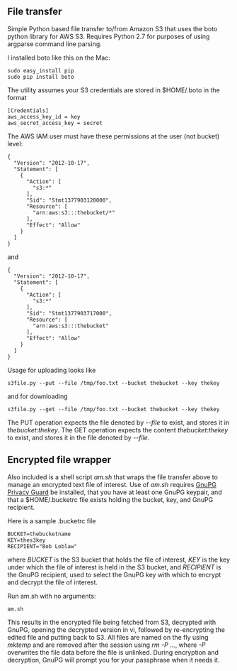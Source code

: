 
## File transfer

Simple Python based file transfer to/from Amazon S3 that uses the boto
python library for AWS S3.   Requires Python 2.7 for purposes of using argparse
command line parsing.

I installed boto like this on the Mac:

    sudo easy_install pip
    sudo pip install boto

The utility assumes your S3 credentials are stored in $HOME/.boto in the format

    [Credentials]
    aws_access_key_id = key
    aws_secret_access_key = secret

The AWS IAM user must have these permissions at the user (not bucket) level:

    {
      "Version": "2012-10-17",
      "Statement": [
        {
          "Action": [
            "s3:*"
          ],
          "Sid": "Stmt1377903120000",
          "Resource": [
            "arn:aws:s3:::thebucket/*"
          ],
          "Effect": "Allow"
        }
      ]
    }

and

    {
      "Version": "2012-10-17",
      "Statement": [
        {
          "Action": [
            "s3:*"
          ],
          "Sid": "Stmt1377903717000",
          "Resource": [
            "arn:aws:s3:::thebucket"
          ],
          "Effect": "Allow"
        }
      ]
    }

Usage for uploading looks like

    s3file.py --put --file /tmp/foo.txt --bucket thebucket --key thekey

and for downloading

    s3file.py --get --file /tmp/foo.txt --bucket thebucket --key thekey

The PUT operation expects the file denoted by _--file_ to exist, and stores it in _thebucket:thekey_.
The GET operation expects the content _thebucket:thekey_ to exist, and stores it in the file denoted
by _--file_.

## Encrypted file wrapper

Also included is a shell script _am.sh_ that wraps the file transfer above to manage an encrypted text file of
interest.  Use of  _am.sh_ requires [GnuPG Privacy Guard](http://www.gnupg.org) be installed,
that you have at least one GnuPG keypair, and that a $HOME/.bucketrc file exists holding the bucket, key, and
GnuPG recipient.

Here is a sample .bucketrc file

    BUCKET=thebucketname
    KEY=thes3key
    RECIPIENT="Bob Loblaw"

where _BUCKET_ is the S3 bucket that holds the file of interest, _KEY_ is the key under which the file of
interest is held in the S3 bucket, and _RECIPIENT_ is the GnuPG recipient, used to select the
GnuPG key with which to encrypt and decrypt the file of interest.

Run am.sh with no arguments:

    am.sh

This results in the encrypted file being fetched from S3, decrypted with GnuPG, opening the decrypted version
in vi, followed by re-encrypting the edited file and putting back to S3.  All files are named on the fly using
_mktemp_ and are removed after the session using _rm -P ..._, where _-P_ overwrites the file data before the file
is unlinked.  During encryption and decryption, GnuPG will prompt you for your passphrase when it needs it.